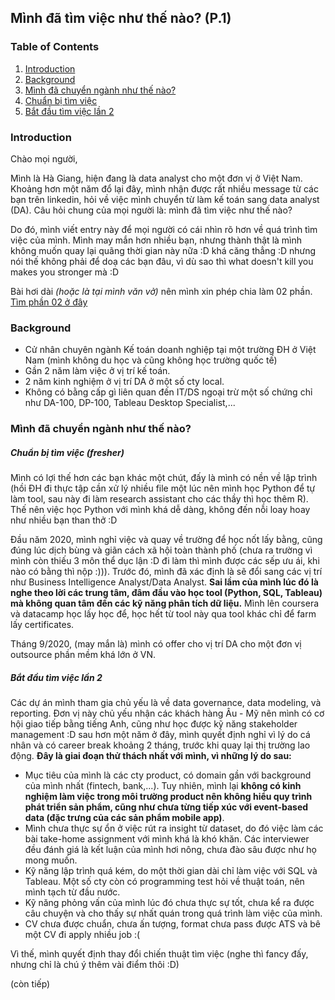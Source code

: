 ## Mình đã tìm việc như thế nào? (P.1)

### Table of Contents

1. [Introduction](#introduction)
2. [Background](#background)
3. [Mình đã chuyển ngành như thế nào?](#transition)
4. [Chuẩn bị tìm việc](#fresher)
5. [Bắt đầu tìm việc lần 2](#firstjob)

### Introduction <a name="introduction"></a>

Chào mọi người,

Mình là Hà Giang, hiện đang là data analyst cho một đơn vị ở Việt Nam. Khoảng hơn một năm đổ lại đây, mình nhận được rất nhiều message từ các bạn trên linkedin, hỏi về việc mình chuyển từ làm kế toán sang data analyst (DA). Câu hỏi chung của mọi người là: mình đã tìm việc như thế nào? 

Do đó, mình viết entry này để mọi người có cái nhìn rõ hơn về quá trình tìm việc của mình. Mình may mắn hơn nhiều bạn, nhưng thành thật là mình không muốn quay lại quãng thời gian này nữa :D khá căng thẳng :D nhưng nói thế không phải để doạ các bạn đâu, vì dù sao thì what doesn't kill you makes you stronger mà :D

Bài hơi dài _(hoặc là tại mình văn vở)_ nên mình xin phép chia làm 02 phần. [Tìm phần 02 ở đây]()

### Background <a name="background"></a>

* Cử nhân chuyên ngành Kế toán doanh nghiệp tại một trường ĐH ở Việt Nam (mình không du học và cũng không học trường quốc tế)
* Gần 2 năm làm việc ở vị trí kế toán.
* 2 năm kinh nghiệm ở vị trí DA ở một số cty local.
* Không có bằng cấp gì liên quan đến IT/DS ngoại trừ một số chứng chỉ như DA-100, DP-100, Tableau Desktop Specialist,...

### Mình đã chuyển ngành như thế nào? <a name="transition"></a>

##### Chuẩn bị tìm việc (fresher) <a name="fresher"></a>

Mình có lợi thế hơn các bạn khác một chút, đấy là mình có nền về lập trình (hồi ĐH đi thực tập cần xử lý nhiều file một lúc nên mình học Python để tự làm tool, sau này đi làm research assistant cho các thầy thì học thêm R). Thế nên việc học Python với mình khá dễ dàng, không đến nỗi loay hoay như nhiều bạn than thở :D

Đầu năm 2020, mình nghỉ việc và quay về trường để học nốt lấy bằng, cũng đúng lúc dịch bùng và giãn cách xã hội toàn thành phố (chưa ra trường vì mình còn thiếu 3 môn thể dục lận :D đi làm thì mình được các sếp ưu ái, khi nào có bằng thì nộp :))). Trước đó, mình đã xác định là sẽ đổi sang các vị trí như Business Intelligence Analyst/Data Analyst. **Sai lầm của mình lúc đó là nghe theo lời các trung tâm, đâm đầu vào học tool (Python, SQL, Tableau) mà không quan tâm đến các kỹ năng phân tích dữ liệu.** Mình lên coursera và datacamp học lấy học để, học hết từ tool này qua tool khác chỉ để farm lấy certificates.

Tháng 9/2020, (may mắn là) mình có offer cho vị trí DA cho một đơn vị outsource phần mềm khá lớn ở VN.

##### Bắt đầu tìm việc lần 2 <a name="firstjob"></a>

Các dự án mình tham gia chủ yếu là về data governance, data modeling, và reporting. Đơn vị này chủ yếu nhận các khách hàng Âu - Mỹ nên mình có cơ hội giao tiếp bằng tiếng Anh, cũng như học được kỹ năng stakeholder management :D sau hơn một năm ở đây, mình quyết định nghỉ vì lý do cá nhân và có career break khoảng 2 tháng, trước khi quay lại thị trường lao động. **Đây là giai đoạn thử thách nhất với mình, vì những lý do sau:**

* Mục tiêu của mình là các cty product, có domain gần với background của mình nhất (fintech, bank,...). Tuy nhiên, mình lại **không có kinh nghiệm làm việc trong môi trường product nên không hiểu quy trình phát triển sản phẩm, cũng như chưa từng tiếp xúc với event-based data (đặc trưng của các sản phẩm mobile app)**.
* Mình chưa thực sự ổn ở việc rút ra insight từ dataset, do đó việc làm các bài take-home assignment với mình khá là khó khăn. Các interviewer đều đánh giá là kết luận của mình hơi nông, chưa đào sâu được như họ mong muốn.
* Kỹ năng lập trình quá kém, do một thời gian dài chỉ làm việc với SQL và Tableau. Một số cty còn có programming test hỏi về thuật toán, nên mình tạch từ đầu nước.
* Kỹ năng phỏng vấn của mình lúc đó chưa thực sự tốt, chưa kể ra được câu chuyện và cho thấy sự nhất quán trong quá trình làm việc của mình.
* CV chưa được chuẩn, chưa ấn tượng, format chưa pass được ATS và bê một CV đi apply nhiều job :(

Vì thế, mình quyết định thay đổi chiến thuật tìm việc (nghe thì fancy đấy, nhưng chỉ là chú ý thêm vài điểm thôi :D)

(còn tiếp)
